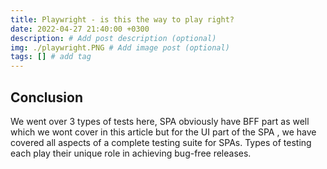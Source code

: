 ```yaml
---
title: Playwright - is this the way to play right?
date: 2022-04-27 21:40:00 +0300
description: # Add post description (optional)
img: ./playwright.PNG # Add image post (optional)
tags: [] # add tag
---
```




Conclusion
----------

We went over 3 types of tests here, SPA obviously have BFF part as well which we wont cover in this article but for the UI part of the SPA , we have covered all aspects of a complete testing suite for SPAs. Types of testing each play their unique role in achieving bug-free releases.